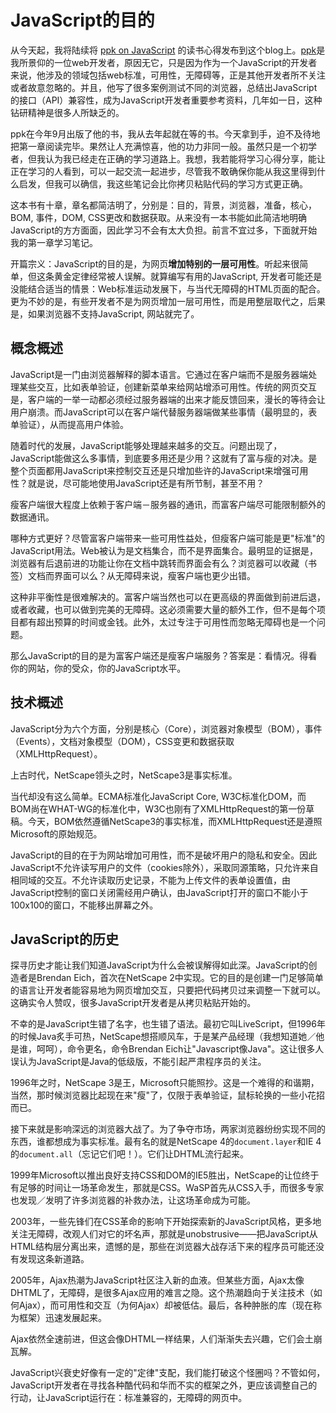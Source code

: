 # JavaScript的目的

从今天起，我将陆续将 [ppk on JavaScript][0] 的读书心得发布到这个blog上。[ppk][1]是我所景仰的一位web开发者，原因无它，只是因为作为一个JavaScript的开发者来说，他涉及的领域包括web标准，可用性，无障碍等，正是其他开发者所不关注或者故意忽略的。并且，他写了很多案例测试不同的浏览器，总结出JavaScript的接口（API）兼容性，成为JavaScript开发者重要参考资料，几年如一日，这种钻研精神是很多人所缺乏的。

ppk在今年9月出版了他的书，我从去年起就在等的书。今天拿到手，迫不及待地把第一章阅读完毕。果然让人充满惊喜，他的功力非同一般。虽然只是一个初学者，但我认为我已经走在正确的学习道路上。我想，我若能将学习心得分享，能让正在学习的人看到，可以一起交流一起进步，尽管我不敢确保你能从我这里得到什么启发，但我可以确信，我这些笔记会比你拷贝粘贴代码的学习方式更正确。

这本书有十章，章名都简洁明了，分别是：目的，背景，浏览器，准备，核心，BOM, 事件，DOM, CSS更改和数据获取。从来没有一本书能如此简洁地明确JavaScript的方方面面，因此学习不会有太大负担。前言不宜过多，下面就开始我的第一章学习笔记。

开篇宗义：JavaScript的目的是，为网页**增加特别的一层可用性**。听起来很简单，但这条黄金定律经常被人误解。就算编写有用的JavaScript, 开发者可能还是没能结合适当的情景：Web标准运动发展下，与当代无障碍的HTML页面的配合。更为不妙的是，有些开发者不是为网页增加一层可用性，而是用整层取代之，后果是，如果浏览器不支持JavaScript, 网站就完了。

## 概念概述

JavaScript是一门由浏览器解释的脚本语言。它通过在客户端而不是服务器端处理某些交互，比如表单验证，创建新菜单来给网站增添可用性。传统的网页交互是，客户端的一举一动都必须经过服务器端的出来才能反馈回来，漫长的等待会让用户崩溃。而JavaScript可以在客户端代替服务器端做某些事情（最明显的，表单验证），从而提高用户体验。

随着时代的发展，JavaScript能够处理越来越多的交互。问题出现了，JavaScript能做这么多事情，到底要多用还是少用？这就有了富与瘦的对决。是整个页面都用JavaScript来控制交互还是只增加些许的JavaScript来增强可用性？就是说，尽可能地使用JavaScript还是有所节制，甚至不用？

瘦客户端很大程度上依赖于客户端－服务器的通讯，而富客户端尽可能限制额外的数据通讯。

哪种方式更好？尽管富客户端带来一些可用性益处，但瘦客户端可能是更"标准"的JavaScript用法。Web被认为是文档集合，而不是界面集合。最明显的证据是，浏览器有后退前进的功能让你在文档中跳转而界面会有么？浏览器可以收藏（书签）文档而界面可以么？从无障碍来说，瘦客户端也更少出错。

这种非平衡性是很难解决的。富客户端当然也可以在更高级的界面做到前进后退，或者收藏，也可以做到完美的无障碍。这必须需要大量的额外工作，但不是每个项目都有超出预算的时间或金钱。此外，太过专注于可用性而忽略无障碍也是一个问题。

那么JavaScript的目的是为富客户端还是瘦客户端服务？答案是：看情况。得看你的网站，你的受众，你的JavaScript水平。

## 技术概述

JavaScript分为六个方面，分别是核心（Core），浏览器对象模型（BOM），事件（Events），文档对象模型（DOM），CSS变更和数据获取（XMLHttpRequest）。

上古时代，NetScape领头之时，NetScape3是事实标准。

当代却没有这么简单。ECMA标准化JavaScript Core, W3C标准化DOM，而BOM尚在WHAT-WG的标准化中，W3C也刚有了XMLHttpRequest的第一份草稿。今天，BOM依然遵循NetScape3的事实标准，而XMLHttpRequest还是遵照Microsoft的原始规范。

JavaScript的目的在于为网站增加可用性，而不是破坏用户的隐私和安全。因此JavaScript不允许读写用户的文件（cookies除外），采取同源策略，只允许来自相同域的交互。不允许读取历史记录，不能为上传文件的表单设置值，由JavaScript控制的窗口关闭需经用户确认，由JavaScript打开的窗口不能小于100x100的窗口，不能移出屏幕之外。

## JavaScript的历史

探寻历史才能让我们知道JavaScript为什么会被误解得如此深。JavaScript的创造者是Brendan Eich，首次在NetScape 2中实现。它的目的是创建一门足够简单的语言让开发者能容易地为网页增加交互，只要把代码拷贝过来调整一下就可以。这确实令人赞叹，很多JavaScript开发者是从拷贝粘贴开始的。

不幸的是JavaScript生错了名字，也生错了语法。最初它叫LiveScript，但1996年的时候Java炙手可热，NetScape想搭顺风车，于是某产品经理（我想知道她／他是谁，呵呵），命令更名，命令Brendan Eich让"Javascript像Java"。这让很多人误认为JavaScript是Java的低级版，不能引起严肃程序员的关注。

1996年之时，NetScape 3是王，Microsoft只能照抄。这是一个难得的和谐期，当然，那时候浏览器比起现在来"瘦"了，仅限于表单验证，鼠标轮换的一些小花招而已。

接下来就是影响深远的浏览器大战了。为了争夺市场，两家浏览器纷纷实现不同的东西，谁都想成为事实标准。最有名的就是NetScape 4的`document.layer`和IE 4的`document.all`（忘记它们吧！）。它们让DHTML流行起来。

1999年Microsoft以推出良好支持CSS和DOM的IE5胜出，NetScape的让位终于有足够的时间让一场革命发生，那就是CSS。WaSP首先从CSS入手，而很多专家也发现／发明了许多浏览器的补救办法，让这场革命成为可能。

2003年，一些先锋们在CSS革命的影响下开始探索新的JavaScript风格，更多地关注无障碍，改观人们对它的坏名声，那就是unobstrusive——把JavaScript从HTML结构层分离出来，遗憾的是，那些在浏览器大战存活下来的程序员可能还没有发现这条新道路。

2005年，Ajax热潮为JavaScript社区注入新的血液。但某些方面，Ajax太像DHTML了，无障碍，是很多Ajax应用的难言之隐。这个热潮趋向于关注技术（如何Ajax），而可用性和交互（为何Ajax）却被低估。最后，各种肿胀的库（现在称为框架）迅速发展起来。

Ajax依然全速前进，但这会像DHTML一样结果，人们渐渐失去兴趣，它们会土崩瓦解。

JavaScript兴衰史好像有一定的"定律"支配，我们能打破这个怪圈吗？不管如何，JavaScript开发者在寻找各种酷代码和华而不实的框架之外，更应该调整自己的行动，让JavaScript运行在：标准兼容的，无障碍的网页中。

[0]: http://www.quirksmode.org/book/
[1]: http://www.quirksmode.org/
